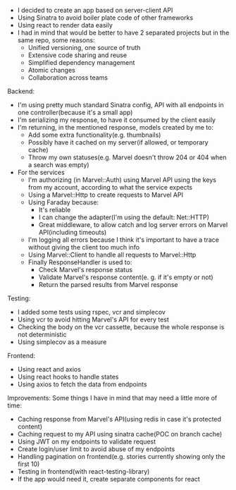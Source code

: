 - I decided to create an app based on server-client API 
- Using Sinatra to avoid boiler plate code of other frameworks
- Using react to render data easily
- I had in mind that would be better to have 2 separated projects but in the same repo, some reasons:
  - Unified versioning, one source of truth
  - Extensive code sharing and reuse
  - Simplified dependency management
  - Atomic changes
  - Collaboration across teams

Backend:
- I'm using pretty much standard Sinatra config, API with all endpoints in one controller(because it's a small app)
- I'm serializing my response, to have it consumed by the client easily
- I'm returning, in the mentioned response, models created by me to:
  - Add some extra functionality(e.g. thumbnails)
  - Possibly have it cached on my server(if allowed, or temporary cache)
  - Throw my own statuses(e.g. Marvel doesn't throw 204 or 404 when a search was empty)
- For the services
  - I'm authorizing (in Marvel::Auth) using Marvel API using the keys from my account, according to what the service expects
  - Using a Marvel::Http to create requests to Marvel API
  - Using Faraday because:
    - It's reliable
    - I can change the adapter(I'm using the default: Net::HTTP)
    - Great middleware, to allow catch and log server errors on Marvel API(including timeouts)
  - I'm logging all errors because I think it's important to have a trace without giving the client too much info
  - Using Marvel::Client to handle all requests to Marvel::Http
  - Finally ResponseHandler is used to:
    - Check Marvel's response status
    - Validate Marvel's response content(e. g. if it's empty or not)
    - Return the parsed results from Marvel response

Testing:
  - I added some tests using rspec, vcr and simplecov
  - Using vcr to avoid hitting Marvel's API for every test
  - Checking the body on the vcr cassette, because the whole response is not deterministic
  - Using simplecov as a measure

Frontend:
  - Using react and axios
  - Using react hooks to handle states
  - Using axios to fetch the data from endpoints

Improvements:
  Some things I have in mind that may need a little more of time:
  - Caching response from Marvel's API(using redis in case it's protected content)
  - Caching request to my API using sinatra cache(POC on branch cache)
  - Using JWT on my endpoints to validate request
  - Create login/user limit to avoid abuse of my endpoints
  - Handling pagination on frontend(e.g. stories currently showing only the first 10)
  - Testing in frontend(with react-testing-library)
  - If the app would need it, create separate components for react